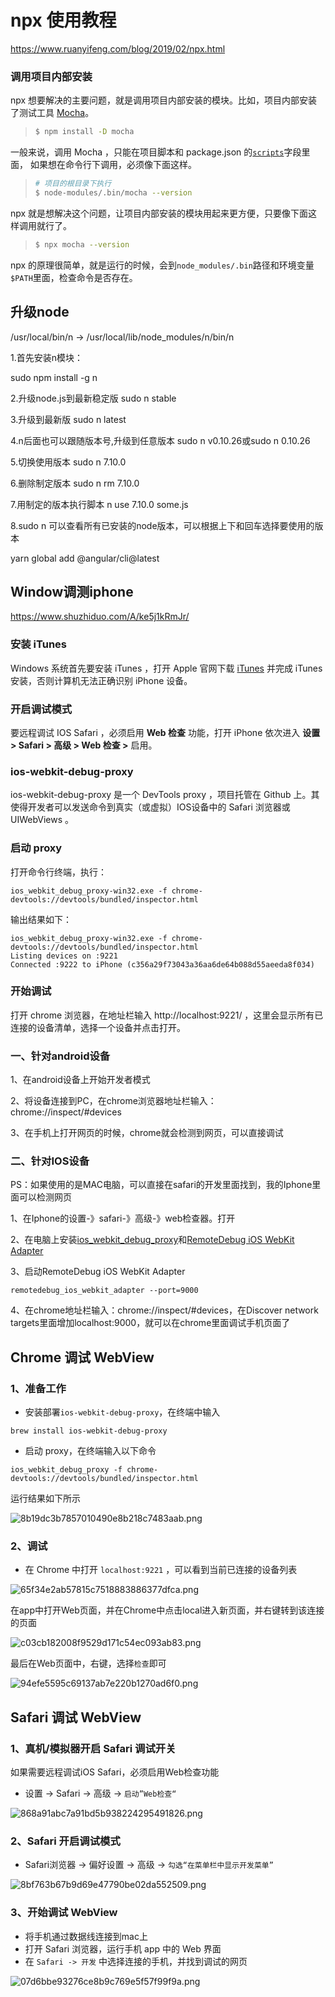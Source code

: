 



# npx 使用教程

https://www.ruanyifeng.com/blog/2019/02/npx.html

### 调用项目内部安装

npx 想要解决的主要问题，就是调用项目内部安装的模块。比如，项目内部安装了测试工具 [Mocha](https://www.ruanyifeng.com/blog/2015/12/a-mocha-tutorial-of-examples.html)。

> ```bash
> $ npm install -D mocha
> ```

一般来说，调用 Mocha ，只能在项目脚本和 package.json 的[`scripts`](https://www.ruanyifeng.com/blog/2016/10/npm_scripts.html)字段里面， 如果想在命令行下调用，必须像下面这样。

> ```bash
> # 项目的根目录下执行
> $ node-modules/.bin/mocha --version
> ```

npx 就是想解决这个问题，让项目内部安装的模块用起来更方便，只要像下面这样调用就行了。

> ```bash
> $ npx mocha --version
> ```

npx 的原理很简单，就是运行的时候，会到`node_modules/.bin`路径和环境变量`$PATH`里面，检查命令是否存在。



## 升级node

/usr/local/bin/n -> /usr/local/lib/node_modules/n/bin/n

1.首先安装n模块：

sudo npm install -g n

2.升级node.js到最新稳定版
 sudo n stable

3.升级到最新版
 sudo n latest

4.n后面也可以跟随版本号,升级到任意版本
 sudo n v0.10.26或sudo n 0.10.26

5.切换使用版本
 sudo n 7.10.0

6.删除制定版本
 sudo n rm 7.10.0

7.用制定的版本执行脚本
 n use 7.10.0 some.js

8.sudo n
 可以查看所有已安装的node版本，可以根据上下和回车选择要使用的版本





yarn global add  @angular/cli@latest





## Window调测iphone

https://www.shuzhiduo.com/A/ke5j1kRmJr/

### 安装 iTunes

Windows 系统首先要安装 iTunes ，打开 Apple 官网下载 [iTunes](https://www.apple.com/cn/itunes/download/) 并完成 iTunes 安装，否则计算机无法正确识别 iPhone 设备。

### 开启调试模式

要远程调试 IOS Safari ，必须启用 **Web 检查** 功能，打开 iPhone 依次进入 **设置 > Safari > 高级 > Web 检查 >** 启用。

### ios-webkit-debug-proxy

ios-webkit-debug-proxy 是一个 DevTools proxy ，项目托管在 Github 上。其使得开发者可以发送命令到真实（或虚拟）IOS设备中的 Safari 浏览器或 UIWebViews 。

### 启动 proxy

打开命令行终端，执行：

```
ios_webkit_debug_proxy-win32.exe -f chrome-devtools://devtools/bundled/inspector.html
```

输出结果如下：

```
ios_webkit_debug_proxy-win32.exe -f chrome-devtools://devtools/bundled/inspector.html
Listing devices on :9221 
Connected :9222 to iPhone (c356a29f73043a36aa6de64b088d55aeeda8f034)
```

### 开始调试

打开 chrome 浏览器，在地址栏输入 http://localhost:9221/ ，这里会显示所有已连接的设备清单，选择一个设备并点击打开。





### 一、针对android设备

1、在android设备上开始开发者模式

2、将设备连接到PC，在chrome浏览器地址栏输入：chrome://inspect/#devices

3、在手机上打开网页的时候，chrome就会检测到网页，可以直接调试

### 二、针对IOS设备

PS：如果使用的是MAC电脑，可以直接在safari的开发里面找到，我的Iphone里面可以检测网页

1、在Iphone的设置-》safari-》高级-》web检查器。打开

2、在电脑上安装[ios_webkit_debug_proxy](https://github.com/google/ios-webkit-debug-proxy)和[RemoteDebug iOS WebKit Adapter](https://github.com/RemoteDebug/remotedebug-ios-webkit-adapter)

3、启动RemoteDebug iOS WebKit Adapter

```
remotedebug_ios_webkit_adapter --port=9000
```

4、在chrome地址栏输入：chrome://inspect/#devices，在Discover network targets里面增加localhost:9000，就可以在chrome里面调试手机页面了



## Chrome 调试 WebView

### 1、准备工作

- 安装部署`ios-webkit-debug-proxy`，在终端中输入

```
brew install ios-webkit-debug-proxy
```

- 启动 proxy，在终端输入以下命令



```
ios_webkit_debug_proxy -f chrome-devtools://devtools/bundled/inspector.html
```



运行结果如下所示

![8b19dc3b7857010490e8b218c7483aab.png](utils/8b19dc3b7857010490e8b218c7483aab.png)

### 2、调试

- 在 Chrome 中打开 `localhost:9221` ，可以看到当前已连接的设备列表

![65f34e2ab57815c7518883886377dfca.png](utils/65f34e2ab57815c7518883886377dfca.png)



在app中打开Web页面，并在Chrome中点击local进入新页面，并右键转到该连接的页面

![c03cb182008f9529d171c54ec093ab83.png](utils/c03cb182008f9529d171c54ec093ab83.png)

最后在Web页面中，右键，选择`检查`即可

![94efe5595c69137ab7e220b1270ad6f0.png](utils/94efe5595c69137ab7e220b1270ad6f0.png)

## Safari 调试 WebView

### 1、真机/模拟器开启 Safari 调试开关

如果需要远程调试iOS Safari，必须启用Web检查功能

- 设置 -> Safari -> 高级 -> `启动”Web检查“`

![868a91abc7a91bd5b938224295491826.png](utils/868a91abc7a91bd5b938224295491826.png)

### 2、Safari 开启调试模式

- Safari浏览器 -> 偏好设置 -> 高级 -> `勾选“在菜单栏中显示开发菜单”`

![8bf763b67b9d69e47790be02da552509.png](utils/8bf763b67b9d69e47790be02da552509.png)

### 3、开始调试 WebView

- 将手机通过数据线连接到mac上
- 打开 Safari 浏览器，运行手机 app 中的 Web 界面
- 在 `Safari -> 开发` 中选择连接的手机，并找到调试的网页

![07d6bbe93276ce8b9c769e5f57f99f9a.png](utils/07d6bbe93276ce8b9c769e5f57f99f9a.png)
